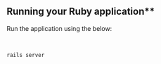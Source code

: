 ## Running your Ruby application**

Run the application using the below:

&nbsp;

```bash
rails server
```
